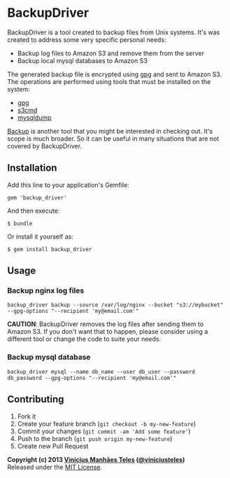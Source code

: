 # BackupDriver

BackupDriver is a tool created to backup files from Unix systems. It's was created to address some very specific personal needs:

  * Backup log files to Amazon S3 and remove them from the server
  * Backup local mysql databases to Amazon S3

The generated backup file is encrypted using [gpg][] and sent to Amazon S3. The operations are performed using tools that must be installed on the system:

  * [gpg][]
  * [s3cmd][]
  * [mysqldump][]

[Backup][b] is another tool that you might be interested in checking out. It's scope is much broader. So it can be useful in many situations that are not covered by BackupDriver. 

## Installation

Add this line to your application's Gemfile:

    gem 'backup_driver'

And then execute:

    $ bundle

Or install it yourself as:

    $ gem install backup_driver

## Usage

### Backup nginx log files

```shell
backup_driver backup --source /var/log/nginx --bucket "s3://mybucket" --gpg-options "--recipient 'my@email.com'"
```

**CAUTION**: BackupDriver removes the log files after sending them to Amazon S3. If you don't want that to happen, please consider using a different tool or change the code to suite your needs.

### Backup mysql database

```shell
backup_driver mysql --name db_name --user db_user --password db_password --gpg-options "--recipient 'my@email.com'"  
```

## Contributing

1. Fork it
2. Create your feature branch (`git checkout -b my-new-feature`)
3. Commit your changes (`git commit -am 'Add some feature'`)
4. Push to the branch (`git push origin my-new-feature`)
5. Create new Pull Request

**Copyright (c) 2013 [Vinícius Manhães Teles][v] ([@viniciusteles][t])**  
Released under the [MIT License][l].

[gpg]:       http://www.gnupg.org/
[s3cmd]:     http://s3tools.org/s3cmd
[mysqldump]: http://dev.mysql.com/doc/refman/5.1/en/mysqldump.html
[b]:         https://github.com/meskyanichi/backup
[v]:         http://viniciusteles.com
[t]:         https://twitter.com/viniciusteles
[l]:         https://github.com/viniciusteles/backup_driver/blob/master/LICENSE.txt
